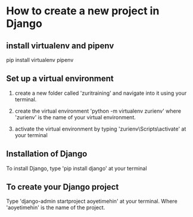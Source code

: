 # How to create a new project in Django

## install virtualenv and pipenv

pip install virtualenv pipenv

## Set up a virtual environment

1. create a new folder called 'zuritraining' and navigate into it using your terminal.

2. create the virtual environment 'python -m virtualenv zurienv' where 'zurienv' is the name of your virtual environment.

3. activate the virtual environment by typing 'zurienv\Scripts\activate' at your terminal

## Installation of Django

To install Django, type 'pip install django' at your terminal

## To create your Django project

Type 'django-admin startproject aoyetimehin' at your terminal. Where 'aoyetimehin' is the name of the project.
